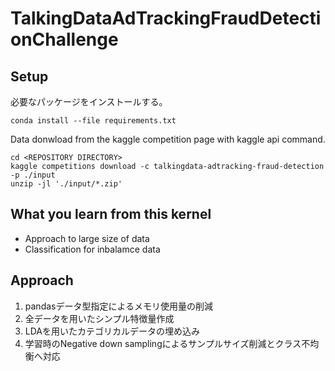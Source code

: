 # TalkingDataAdTrackingFraudDetectionChallenge
## Setup
必要なパッケージをインストールする。
```
conda install --file requirements.txt
```
Data donwload from the kaggle competition page with kaggle api command.

```
cd <REPOSITORY DIRECTORY>
kaggle competitions download -c talkingdata-adtracking-fraud-detection -p ./input
unzip -jl './input/*.zip' 
```

## What you learn from this kernel
- Approach to large size of data
- Classification for inbalamce data

## Approach 
1. pandasデータ型指定によるメモリ使用量の削減 
2. 全データを用いたシンプル特徴量作成
3. LDAを用いたカテゴリカルデータの埋め込み
4. 学習時のNegative down samplingによるサンプルサイズ削減とクラス不均衡へ対応
